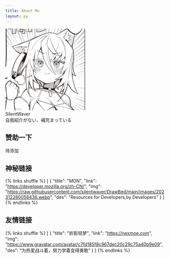 ```yaml
---
title: About Me
layout: py
---
```

<div id="about-me-sw">
  <img class="ams-avatar" src="./assets/avatar/index.jpg" alt="avatar" style="zoom:25%">
  <div class="ams-desc">    
    <div>SilentWaver</div>
    <div>自我紹介がない、補充まっている</div>
  </div>
</div>

## 赞助一下
待添加

## 神秘链接
{% links shuffle %}
[
 {
  "title": "MDN",
  "link": "https://developer.mozilla.org/zh-CN/",
  "img": "https://raw.githubusercontent.com/silentwaver/DrawBed/main/images/202312280058436.webp",
  "des": "Resources for Developers,by Developers"
 }
]
{% endlinks %}

## 友情链接
{% links shuffle %}
[
 {
  "title": "折影轻梦",
  "link": "https://nexmoe.com",
  "img": "https://www.gravatar.com/avatar/c7fd185f8c967dec20c29c75a40b9e09",
  "des": "为热爱战斗着，努力学着变得勇敢"
 }
]
{% endlinks %}

